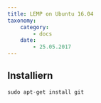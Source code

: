 ```yaml
---
title: LEMP on Ubuntu 16.04
taxonomy:
    category:
        - docs
    date:
        - 25.05.2017
---
```


## Installiern

```php
sudo apt-get install git
```

